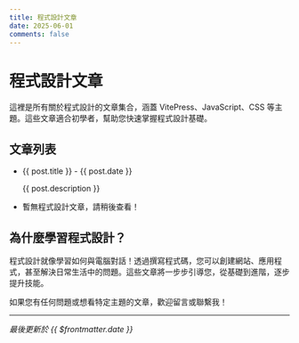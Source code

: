 ```yaml
---
title: 程式設計文章
date: 2025-06-01
comments: false
---
```


# 程式設計文章

這裡是所有關於程式設計的文章集合，涵蓋 VitePress、JavaScript、CSS 等主題。這些文章適合初學者，幫助您快速掌握程式設計基礎。

## 文章列表

<script setup lang="ts">
import { data as posts } from '../../.vitepress/data/programming.data';
</script>

<ul>
  <li v-for="post in posts" :key="post.url">
    <a :href="post.url">{{ post.title }}</a> - {{ post.date }}
    <p v-if="post.description">{{ post.description }}</p>
  </li>
  <li v-if="!posts.length">暫無程式設計文章，請稍後查看！</li>
</ul>

## 為什麼學習程式設計？

程式設計就像學習如何與電腦對話！透過撰寫程式碼，您可以創建網站、應用程式，甚至解決日常生活中的問題。這些文章將一步步引導您，從基礎到進階，逐步提升技能。

如果您有任何問題或想看特定主題的文章，歡迎留言或聯繫我！

---

_最後更新於 {{ $frontmatter.date }}_
